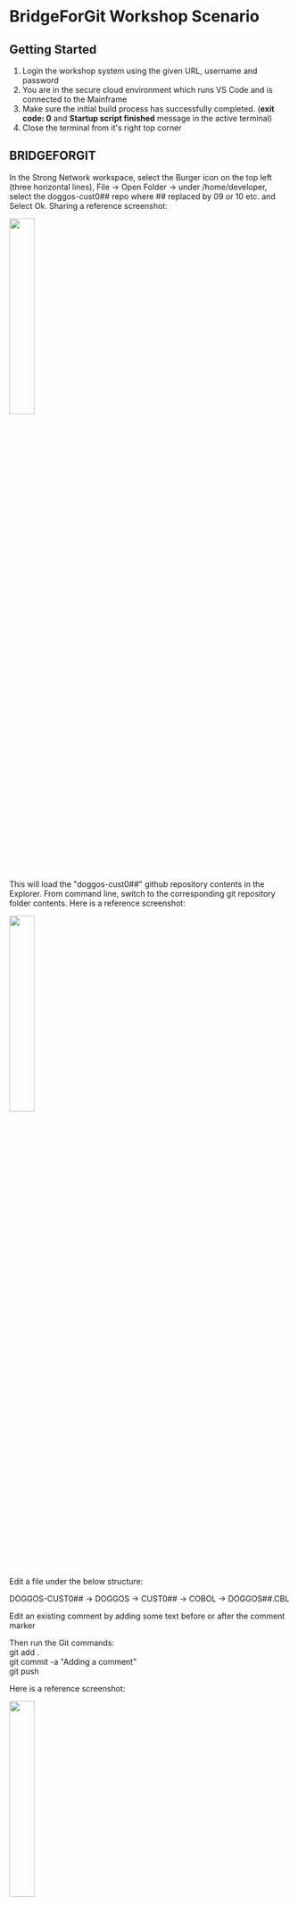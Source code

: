 # BridgeForGit Workshop Scenario 

## Getting Started

1. Login the workshop system using the given URL, username and password
2. You are in the secure cloud environment which runs VS Code and is connected to the Mainframe
3. Make sure the initial build process has successfully completed. (**exit code: 0** and **Startup script finished** message in the active terminal)
4. Close the terminal from it's right top corner

## BRIDGEFORGIT 

In the Strong Network workspace, select the Burger icon on the top left (three horizontal lines), File -> Open Folder -> under /home/developer, select the doggos-cust0## repo where ## replaced by 09 or 10 etc. and Select Ok. Sharing a reference screenshot: 

<img src='images/bridge/bfg1.png' width='30%'>

This will load the "doggos-cust0##" github repository contents in the Explorer. From command line, switch to the corresponding git repository folder contents. Here is a reference screenshot: 

<img src='images/bridge/bfg2.png' width='30%'>


Edit a file under the below structure:

DOGGOS-CUST0## -> DOGGOS -> CUST0## -> COBOL -> DOGGOS##.CBL

Edit an existing comment by adding some text before or after the comment marker

Then run the Git commands:  
    git add .  
    git commit -a "Adding a comment"  
    git push  


Here is a reference screenshot: 

<img src='images/bridge/bfg3.png' width='30%'>

At this point, you have edited a cobol file, committed your changes and pushed them to Github. A previously created mapping between this GitHub repository and Endevor will synchronize the changes to Endevor in the background.

To validate that the changes were correctly updated in Endevor, Launch the "Explorer for Endevor" extension. This extension is already configured in your workspace with the correct Endevor instance and Inventory location. Select the instance name and location that gets listed. Sharing reference screenshots: 


<img src='images/bridge/bfg4.png' width='30%'>

<img src='images/bridge/bfg5.png' width='30%'>

Drill down in the Explorer for Endevor tree to the element that got updated via the git push. Open the element and you can see the update you made and pushed to the Git. The changes can also be observed via the Element History. 

This exercise shows that a push into GitHub repo is correctly synchronized with Endevor on the Mainframe (zD&T in this workshop scenario) as you have been able to validate with "Endevor For Explorer" extension. 